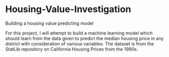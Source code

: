 # Housing-Value-Investigation
Building a housing value predicting model

For this project, I will attempt to build a machine learning model which should learn from the data given to predict the median housing price in any district with consideration of various variables. The dataset is from the StatLib repository on California Housing Prices from the 1990s.
